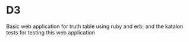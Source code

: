 # D3
Basic web application for truth table using ruby and erb; and the katalon tests for testing this web application
